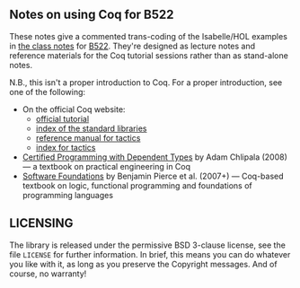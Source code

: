 ## Notes on using Coq for B522 ##

These notes give a commented trans-coding of the Isabelle/HOL
examples in [the class
notes](https://dl.dropboxusercontent.com/u/10275252/IntroPLTheory.pdf) for
[B522](http://homes.soic.indiana.edu/classes/spring2015/csci/b522-jsiek/).
They're designed as lecture notes and reference materials for the
Coq tutorial sessions rather than as stand-alone notes.


N.B., this isn't a proper introduction to Coq. For a proper
introduction, see one of the following:

- On the official Coq website:
  - [official tutorial](https://coq.inria.fr/getting-started)
  - [index of the standard libraries](https://coq.inria.fr/distrib/current/stdlib/)
  - [reference manual for tactics](https://coq.inria.fr/distrib/current/refman/Reference-Manual011.html)
  - [index for tactics](https://coq.inria.fr/distrib/current/refman/tactic-index.html)
- [Certified Programming with Dependent Types](http://adam.chlipala.net/cpdt/html/toc.html) by Adam Chlipala (2008) — a textbook on practical engineering in Coq
- [Software Foundations](http://www.cis.upenn.edu/~bcpierce/sf/) by Benjamin Pierce et al. (2007+) — Coq-based textbook on logic, functional programming and foundations of programming languages


## LICENSING

The library is released under the permissive BSD 3-clause license,
see the file `LICENSE` for further information. In brief, this means
you can do whatever you like with it, as long as you preserve the
Copyright messages. And of course, no warranty!
